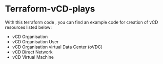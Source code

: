 # Terraform-vCD-plays


With this terraform code , you can find an example code for creation of vCD resources listed below:
- vCD Organisation
- vCD Organisation User
- vCD Organisation virtual Data Center (oVDC)
- vCD Direct Network
- vCD Virtual Machine

